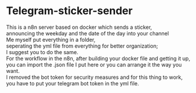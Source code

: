 # Telegram-sticker-sender  
This is a n8n server based on docker which sends a sticker,  
announcing the weekday and the date of the day into your channel  
Me myself put everything in a folder,  
seperating the yml file from everything for better organization;  
I suggest you to do the same.  
For the workflow in the n8n, after building your docker file and getting it up,  
you can import the .json file I put here or you can arrange it the way you want.  
I removed the bot token for security measures and for this thing to work,  
you have to put your telegram bot token in the yml file.

































